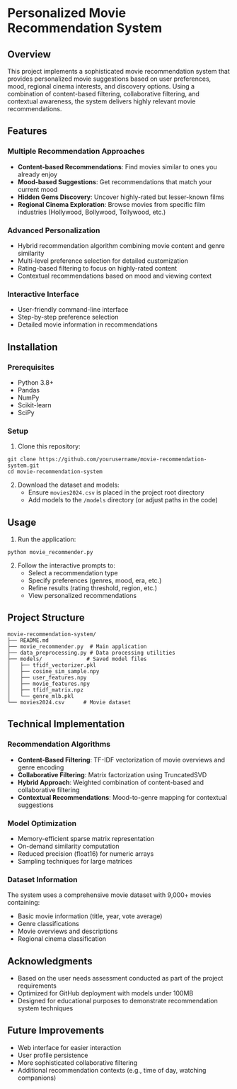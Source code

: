 # Personalized Movie Recommendation System

## Overview
This project implements a sophisticated movie recommendation system that provides personalized movie suggestions based on user preferences, mood, regional cinema interests, and discovery options. Using a combination of content-based filtering, collaborative filtering, and contextual awareness, the system delivers highly relevant movie recommendations.

## Features

### Multiple Recommendation Approaches
* **Content-based Recommendations**: Find movies similar to ones you already enjoy
* **Mood-based Suggestions**: Get recommendations that match your current mood
* **Hidden Gems Discovery**: Uncover highly-rated but lesser-known films
* **Regional Cinema Exploration**: Browse movies from specific film industries (Hollywood, Bollywood, Tollywood, etc.)

### Advanced Personalization
* Hybrid recommendation algorithm combining movie content and genre similarity
* Multi-level preference selection for detailed customization
* Rating-based filtering to focus on highly-rated content
* Contextual recommendations based on mood and viewing context

### Interactive Interface
* User-friendly command-line interface
* Step-by-step preference selection
* Detailed movie information in recommendations

## Installation

### Prerequisites
* Python 3.8+
* Pandas
* NumPy
* Scikit-learn
* SciPy

### Setup
1. Clone this repository:
```
git clone https://github.com/yourusername/movie-recommendation-system.git
cd movie-recommendation-system
```

2. Download the dataset and models:
   * Ensure `movies2024.csv` is placed in the project root directory
   * Add models to the `/models` directory (or adjust paths in the code)

## Usage
1. Run the application:
```
python movie_recommender.py
```

2. Follow the interactive prompts to:
   * Select a recommendation type
   * Specify preferences (genres, mood, era, etc.)
   * Refine results (rating threshold, region, etc.)
   * View personalized recommendations

## Project Structure
```
movie-recommendation-system/
├── README.md
├── movie_recommender.py  # Main application
├── data_preprocessing.py # Data processing utilities
├── models/              # Saved model files
│   ├── tfidf_vectorizer.pkl
│   ├── cosine_sim_sample.npy
│   ├── user_features.npy
│   ├── movie_features.npy
│   ├── tfidf_matrix.npz
│   └── genre_mlb.pkl
└── movies2024.csv      # Movie dataset
```

## Technical Implementation

### Recommendation Algorithms
* **Content-Based Filtering**: TF-IDF vectorization of movie overviews and genre encoding
* **Collaborative Filtering**: Matrix factorization using TruncatedSVD
* **Hybrid Approach**: Weighted combination of content-based and collaborative filtering
* **Contextual Recommendations**: Mood-to-genre mapping for contextual suggestions

### Model Optimization
* Memory-efficient sparse matrix representation
* On-demand similarity computation
* Reduced precision (float16) for numeric arrays
* Sampling techniques for large matrices

### Dataset Information
The system uses a comprehensive movie dataset with 9,000+ movies containing:
* Basic movie information (title, year, vote average)
* Genre classifications
* Movie overviews and descriptions
* Regional cinema classification

## Acknowledgments
* Based on the user needs assessment conducted as part of the project requirements
* Optimized for GitHub deployment with models under 100MB
* Designed for educational purposes to demonstrate recommendation system techniques

## Future Improvements
* Web interface for easier interaction
* User profile persistence
* More sophisticated collaborative filtering
* Additional recommendation contexts (e.g., time of day, watching companions)
